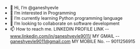 - 👋 Hi, I’m @ganeshyevle
- 👀 I’m interested in Programming
- 🌱 I’m currently learning Python programming language
- 💞️ I’m looking to collaborate on software development
- 📫 How to reach me. 
   LINKEDIN PROFILE LINK -- www.linkedin.com/in/ganeshyevle9011/
   MY GMAIL -- ganeshyevle9011@gmail.com
   MY MOBILE No. -- 9011256915

<!---
ganeshyevle/ganeshyevle is a ✨ special ✨ repository because its `README.md` (this file) appears on your GitHub profile.
You can click the Preview link to take a look at your changes.
--->

